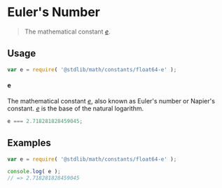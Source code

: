 # Euler's Number

> The mathematical constant [*e*][e].

<section class="usage">

## Usage

``` javascript
var e = require( '@stdlib/math/constants/float64-e' );
```

#### e

The mathematical constant [*e*][e], also known as Euler's number or Napier's constant. [*e*][e] is the base of the natural logarithm.

``` javascript
e === 2.718281828459045;
```

</section>

<!-- /.usage -->


<section class="examples">

## Examples

<!-- TODO: better example -->

``` javascript
var e = require( '@stdlib/math/constants/float64-e' );

console.log( e );
// => 2.718281828459045
```

</section>

<!-- /.examples -->


<section class="links">

[e]: https://en.wikipedia.org/wiki/E_(mathematical_constant)

</section>

<!-- /.links -->

